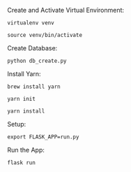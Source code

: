 Create and Activate Virtual Environment:

    virtualenv venv

    source venv/bin/activate

Create Database:

    python db_create.py

Install Yarn:

    brew install yarn

    yarn init

    yarn install

Setup:

    export FLASK_APP=run.py

Run the App:

    flask run
